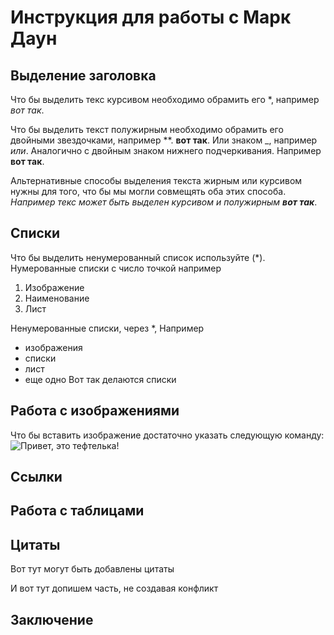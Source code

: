 # Инструкция для работы с Марк Даун

## Выделение заголовка
 
 Что бы выделить текс курсивом необходимо обрамить его *, например *вот так*.
  
  Что бы выделить текст полужирным необходимо обрамить его двойными звездочками, например **. **вот так**.
 Или знаком _, например _или_. Аналогично с двойным знаком нижнего подчеркивания. Например __вот так__. 
  
  Альтернативные способы выделения текста жирным или курсивом нужны для того, что бы мы могли совмещять оба этих способа.
   _Например текс может быть выделен курсивом и полужирным **вот так**_. 
  
## Списки
 Что бы выделить ненумерованный список используйте (*).
 Нумерованные списки с число точкой 
 например
 1. Изображение
 2. Наименование
 3. Лист

 Ненумерованные списки, через *, Например
 * изображения
 * списки
 * лист
 * еще одно
 Вот так делаются списки

## Работа с изображениями
 
 Что бы вставить изображение достаточно указать следующую команду:
 ![Привет, это тефтелька!](cat.jpg)

## Ссылки

## Работа с таблицами

## Цитаты
Вот тут могут быть добавлены цитаты

И вот тут допишем часть, не создавая конфликт

## Заключение